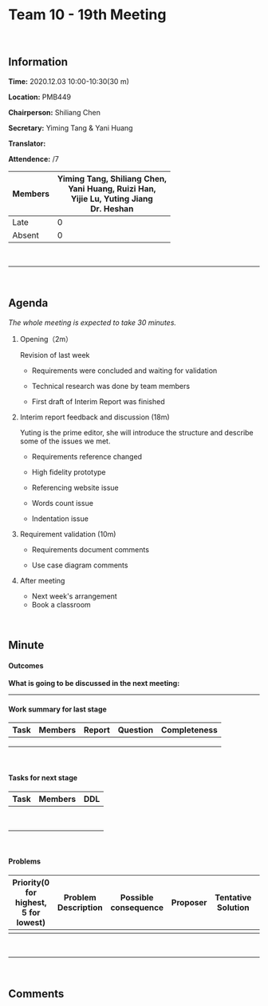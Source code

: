 # Team 10 - 19th Meeting 

<br>

## Information

**Time:**  2020.12.03 10:00-10:30(30 m)

**Location:** PMB449

**Chairperson:**  Shiliang Chen

**Secretary:**  Yiming Tang & Yani Huang

**Translator:**  

**Attendence:** /7

| **Members** | **Yiming Tang, Shiliang Chen, <br>Yani Huang, Ruizi Han, <br>Yijie Lu, Yuting Jiang<br/>Dr. Heshan** |
| ----------- | ------------------------------------------------------------ |
| Late        | 0                                                            |
| Absent      | 0                                                            |

<br>

------
<br>

## Agenda

*The whole meeting is expected to take 30 minutes.*

1. Opening（2m）

   Revision of last week

   - Requirements were concluded and waiting for validation

   - Technical research was done by team members

   - First draft of Interim Report was finished

2. Interim report feedback and discussion (18m)

   Yuting is the prime editor, she will introduce the structure and describe some of the issues we met.

   - Requirements reference changed

   - High fidelity prototype

   - Referencing website issue

   - Words count issue
   - Indentation issue

3. Requirement validation (10m)

   - Requirements document comments

   - Use case diagram comments

4. After meeting

   - Next week's arrangement
   - Book a classroom

<br>

## Minute

#### Outcomes



**What is going to be discussed in the next meeting:**



-------


#### Work summary for last stage

| **Task**                                | **Members**                | **Report** | **Question**                                                 | **Completeness** |
| --------------------------------------- | -------------------------- | ---------- | ------------------------------------------------------------ | ---------------- |
|  ||            |              |                  |
|          |             |            |              |                  |
|          |             |            |              |                  |

<br>

#### Tasks for next stage

| **Task**                                                     | **Members**                                           | **DDL**         |
| ------------------------------------------------------------ | ----------------------------------------------------- | --------------- |
|          |             |         |
|          |             |         |
|          |             |         |
|          |             |         |
|          |             |         |
|          |             |         |
|          |             |         |
|          |             |         |

<br>

#### Problems

| Priority(0 for highest, 5 for lowest) | **Problem Description**                         | **Possible consequence**                | **Proposer** | **Tentative Solution**     | **Expected completion time** |
| ------------------------------------- | ----------------------------------------------- | --------------------------------------- | ------------ | -------------------------- | ---------------------------- |
|                                       |                         |                          |              |                        |                              |


<br>

-------

<br>

## Comments


